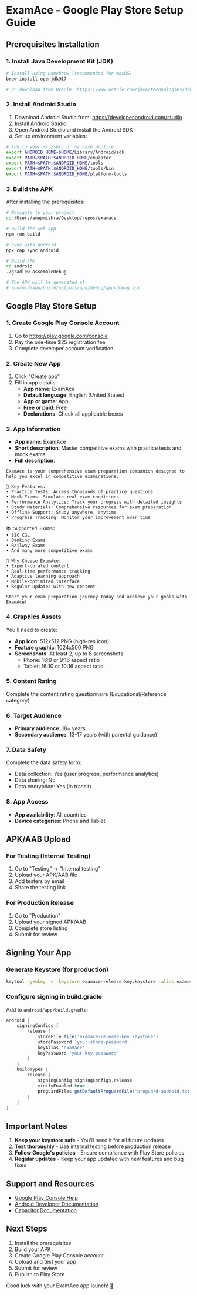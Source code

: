 # ExamAce - Google Play Store Setup Guide

## Prerequisites Installation

### 1. Install Java Development Kit (JDK)
```bash
# Install using Homebrew (recommended for macOS)
brew install openjdk@17

# Or download from Oracle: https://www.oracle.com/java/technologies/downloads/
```

### 2. Install Android Studio
1. Download Android Studio from: https://developer.android.com/studio
2. Install Android Studio
3. Open Android Studio and install the Android SDK
4. Set up environment variables:
```bash
# Add to your ~/.zshrc or ~/.bash_profile
export ANDROID_HOME=$HOME/Library/Android/sdk
export PATH=$PATH:$ANDROID_HOME/emulator
export PATH=$PATH:$ANDROID_HOME/tools
export PATH=$PATH:$ANDROID_HOME/tools/bin
export PATH=$PATH:$ANDROID_HOME/platform-tools
```

### 3. Build the APK
After installing the prerequisites:
```bash
# Navigate to your project
cd /Users/anupmishra/Desktop/repos/examace

# Build the web app
npm run build

# Sync with Android
npx cap sync android

# Build APK
cd android
./gradlew assembleDebug

# The APK will be generated at:
# android/app/build/outputs/apk/debug/app-debug.apk
```

## Google Play Store Setup

### 1. Create Google Play Console Account
1. Go to https://play.google.com/console
2. Pay the one-time $25 registration fee
3. Complete developer account verification

### 2. Create New App
1. Click "Create app"
2. Fill in app details:
   - **App name**: ExamAce
   - **Default language**: English (United States)
   - **App or game**: App
   - **Free or paid**: Free
   - **Declarations**: Check all applicable boxes

### 3. App Information
- **App name**: ExamAce
- **Short description**: Master competitive exams with practice tests and mock exams
- **Full description**: 
```
ExamAce is your comprehensive exam preparation companion designed to help you excel in competitive examinations. 

🎯 Key Features:
• Practice Tests: Access thousands of practice questions
• Mock Exams: Simulate real exam conditions
• Performance Analytics: Track your progress with detailed insights
• Study Materials: Comprehensive resources for exam preparation
• Offline Support: Study anywhere, anytime
• Progress Tracking: Monitor your improvement over time

📚 Supported Exams:
• SSC CGL
• Banking Exams
• Railway Exams
• And many more competitive exams

🚀 Why Choose ExamAce:
• Expert-curated content
• Real-time performance tracking
• Adaptive learning approach
• Mobile-optimized interface
• Regular updates with new content

Start your exam preparation journey today and achieve your goals with ExamAce!
```

### 4. Graphics Assets
You'll need to create:
- **App icon**: 512x512 PNG (high-res icon)
- **Feature graphic**: 1024x500 PNG
- **Screenshots**: At least 2, up to 8 screenshots
  - Phone: 16:9 or 9:16 aspect ratio
  - Tablet: 16:10 or 10:16 aspect ratio

### 5. Content Rating
Complete the content rating questionnaire (Educational/Reference category)

### 6. Target Audience
- **Primary audience**: 18+ years
- **Secondary audience**: 13-17 years (with parental guidance)

### 7. Data Safety
Complete the data safety form:
- Data collection: Yes (user progress, performance analytics)
- Data sharing: No
- Data encryption: Yes (in transit)

### 8. App Access
- **App availability**: All countries
- **Device categories**: Phone and Tablet

## APK/AAB Upload

### For Testing (Internal Testing)
1. Go to "Testing" → "Internal testing"
2. Upload your APK/AAB file
3. Add testers by email
4. Share the testing link

### For Production Release
1. Go to "Production"
2. Upload your signed APK/AAB
3. Complete store listing
4. Submit for review

## Signing Your App

### Generate Keystore (for production)
```bash
keytool -genkey -v -keystore examace-release-key.keystore -alias examace -keyalg RSA -keysize 2048 -validity 10000
```

### Configure signing in build.gradle
Add to `android/app/build.gradle`:
```gradle
android {
    signingConfigs {
        release {
            storeFile file('examace-release-key.keystore')
            storePassword 'your-store-password'
            keyAlias 'examace'
            keyPassword 'your-key-password'
        }
    }
    buildTypes {
        release {
            signingConfig signingConfigs.release
            minifyEnabled true
            proguardFiles getDefaultProguardFile('proguard-android.txt'), 'proguard-rules.pro'
        }
    }
}
```

## Important Notes

1. **Keep your keystore safe** - You'll need it for all future updates
2. **Test thoroughly** - Use internal testing before production release
3. **Follow Google's policies** - Ensure compliance with Play Store policies
4. **Regular updates** - Keep your app updated with new features and bug fixes

## Support and Resources

- [Google Play Console Help](https://support.google.com/googleplay/android-developer/)
- [Android Developer Documentation](https://developer.android.com/)
- [Capacitor Documentation](https://capacitorjs.com/docs)

## Next Steps

1. Install the prerequisites
2. Build your APK
3. Create Google Play Console account
4. Upload and test your app
5. Submit for review
6. Publish to Play Store

Good luck with your ExamAce app launch! 🚀
